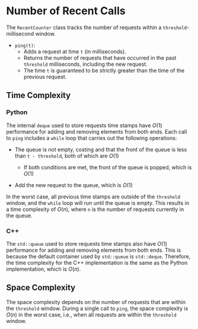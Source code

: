 # Number of Recent Calls

The `RecentCounter` class tracks the number of requests within a `threshold`-millisecond window.

- `ping(t)`: 
  - Adds a request at time `t` (in milliseconds).
  - Returns the number of requests that have occurred in the past `threshold` milliseconds, including the new request.
  - The time `t` is guaranteed to be strictly greater than the time of the previous request.

## Time Complexity

### Python 

The internal `deque` used to store requests time stamps have $O(1)$ performance for adding and removing elements from both ends. Each call to `ping` includes a `while` loop that carries out the following operations:

* The queue is not empty, costing and that the front of the queue is less than `t - threshold`, both of which are $O(1)$  

    - If both conditions are met, the front of the queue is popped, which is $O(1)$

* Add the new request to the queue, which is $O(1)$

In the worst case, all previous time stamps are outside of the `threshold` window, and the `while` loop will run until the queue is empty. This results in a time complexity of $O(n)$, where `n` is the number of requests currently in the queue.

### C++

The `std::queue` used to store requests time stamps also have $O(1)$ performance for adding and removing elements from both ends. This is because the default container used by `std::queue` is `std::deque`. Therefore, the time complexity for the C++ implementation is the same as the Python implementation, which is $O(n)$.

## Space Complexity

The space complexity depends on the number of requests that are within the `threshold` window. During a single call to `ping`, the space complexity is $O(n)$ in the worst case, i.e., when all requests are within the `threshold` window. 

